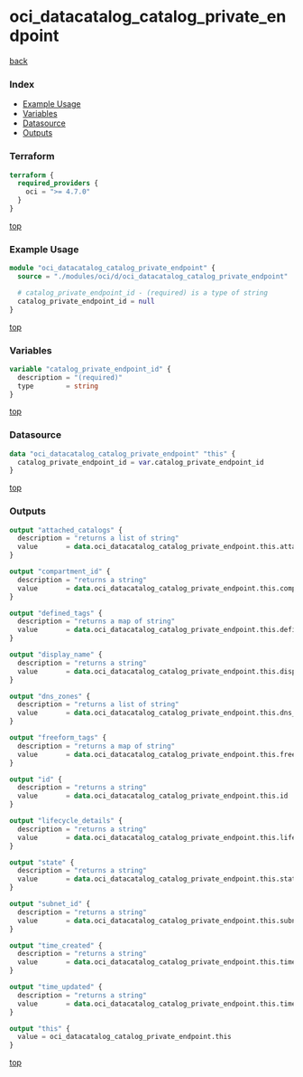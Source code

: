 # oci_datacatalog_catalog_private_endpoint

[back](../oci.md)

### Index

- [Example Usage](#example-usage)
- [Variables](#variables)
- [Datasource](#datasource)
- [Outputs](#outputs)

### Terraform

```terraform
terraform {
  required_providers {
    oci = ">= 4.7.0"
  }
}
```

[top](#index)

### Example Usage

```terraform
module "oci_datacatalog_catalog_private_endpoint" {
  source = "./modules/oci/d/oci_datacatalog_catalog_private_endpoint"

  # catalog_private_endpoint_id - (required) is a type of string
  catalog_private_endpoint_id = null
}
```

[top](#index)

### Variables

```terraform
variable "catalog_private_endpoint_id" {
  description = "(required)"
  type        = string
}
```

[top](#index)

### Datasource

```terraform
data "oci_datacatalog_catalog_private_endpoint" "this" {
  catalog_private_endpoint_id = var.catalog_private_endpoint_id
}
```

[top](#index)

### Outputs

```terraform
output "attached_catalogs" {
  description = "returns a list of string"
  value       = data.oci_datacatalog_catalog_private_endpoint.this.attached_catalogs
}

output "compartment_id" {
  description = "returns a string"
  value       = data.oci_datacatalog_catalog_private_endpoint.this.compartment_id
}

output "defined_tags" {
  description = "returns a map of string"
  value       = data.oci_datacatalog_catalog_private_endpoint.this.defined_tags
}

output "display_name" {
  description = "returns a string"
  value       = data.oci_datacatalog_catalog_private_endpoint.this.display_name
}

output "dns_zones" {
  description = "returns a list of string"
  value       = data.oci_datacatalog_catalog_private_endpoint.this.dns_zones
}

output "freeform_tags" {
  description = "returns a map of string"
  value       = data.oci_datacatalog_catalog_private_endpoint.this.freeform_tags
}

output "id" {
  description = "returns a string"
  value       = data.oci_datacatalog_catalog_private_endpoint.this.id
}

output "lifecycle_details" {
  description = "returns a string"
  value       = data.oci_datacatalog_catalog_private_endpoint.this.lifecycle_details
}

output "state" {
  description = "returns a string"
  value       = data.oci_datacatalog_catalog_private_endpoint.this.state
}

output "subnet_id" {
  description = "returns a string"
  value       = data.oci_datacatalog_catalog_private_endpoint.this.subnet_id
}

output "time_created" {
  description = "returns a string"
  value       = data.oci_datacatalog_catalog_private_endpoint.this.time_created
}

output "time_updated" {
  description = "returns a string"
  value       = data.oci_datacatalog_catalog_private_endpoint.this.time_updated
}

output "this" {
  value = oci_datacatalog_catalog_private_endpoint.this
}
```

[top](#index)